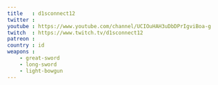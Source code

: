 ```yaml
---
title   : d1sconnect12
twitter :
youtube : https://www.youtube.com/channel/UCIOuHAH3uDbDPrIgviBoa-g
twitch  : https://www.twitch.tv/d1sconnect12
patreon :
country : id
weapons :
    - great-sword
    - long-sword
    - light-bowgun
---
```

